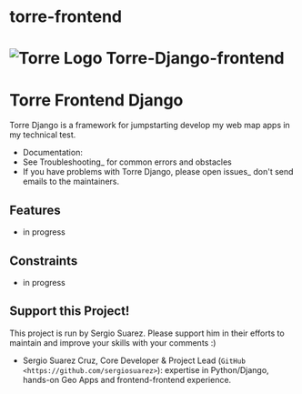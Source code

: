 # torre-frontend

# ![Torre Logo](https://cdn2.hubspot.net/hubfs/5943984/torre%20lime.png) Torre-Django-frontend
Torre Frontend Django
===================

Torre Django is a framework for jumpstarting develop my web map apps in my technical test.

* Documentation: 
* See Troubleshooting_ for common errors and obstacles
* If you have problems with Torre Django, please open issues_ don't send emails to the maintainers.

Features
---------

* in progress

Constraints
-----------

* in progress


Support this Project!
----------------------

This project is run by Sergio Suarez. Please support him in their efforts to maintain and improve your skills with your comments :)

* Sergio Suarez Cruz, Core Developer & Project Lead (`GitHub <https://github.com/sergiosuarez>`): expertise in Python/Django, hands-on Geo Apps and frontend-frontend experience.

~~~~~~~~~~~~~~~~~~~~~~~~~